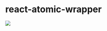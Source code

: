 # react-atomic-wrapper

![](http://img.shields.io/badge/license-MIT-green.svg?style=flat-square "")
